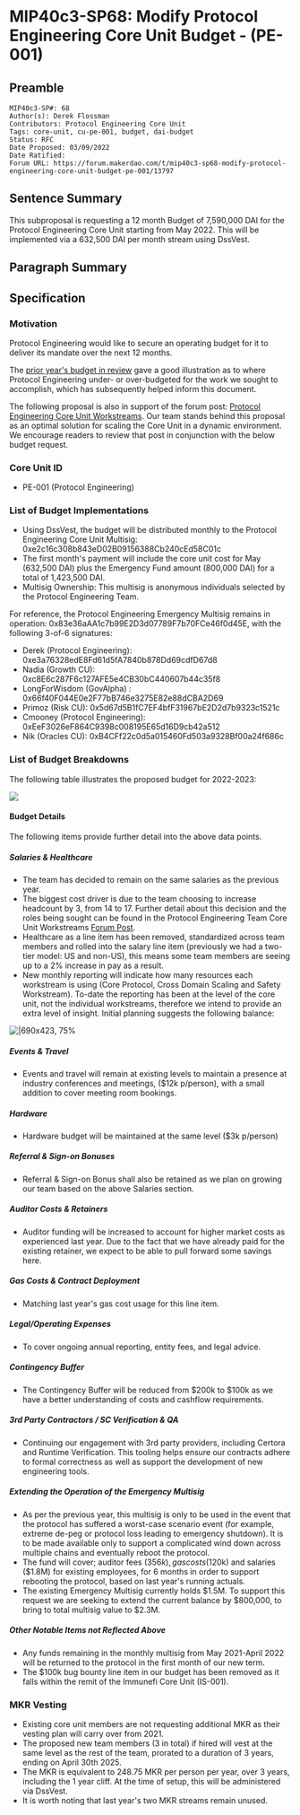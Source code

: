# MIP40c3-SP68: Modify Protocol Engineering Core Unit Budget - (PE-001)

## Preamble

```
MIP40c3-SP#: 68
Author(s): Derek Flossman
Contributors: Protocol Engineering Core Unit
Tags: core-unit, cu-pe-001, budget, dai-budget
Status: RFC
Date Proposed: 03/09/2022
Date Ratified:
Forum URL: https://forum.makerdao.com/t/mip40c3-sp68-modify-protocol-engineering-core-unit-budget-pe-001/13797
```

## Sentence Summary

This subproposal is requesting a 12 month Budget of 7,590,000 DAI for the Protocol Engineering Core Unit starting from May 2022. This will be implemented via a 632,500 DAI per month stream using DssVest.

## Paragraph Summary

<TBD>

## Specification

### Motivation

Protocol Engineering would like to secure an operating budget for it to deliver its mandate over the next 12 months.

The [prior year's budget in review](https://forum.makerdao.com/t/pecu-2021-2022-financial-year-in-review/13793) gave a good illustration as to where Protocol Engineering under- or over-budgeted for the work we sought to accomplish, which has subsequently helped inform this document.

The following proposal is also in support of the forum post: [Protocol Engineering Core Unit Workstreams](https://forum.makerdao.com/t/protocol-engineering-core-unit-workstreams/13795). Our team stands behind this proposal as an optimal solution for scaling the Core Unit in a dynamic environment. We encourage readers to review that post in conjunction with the below budget request.

### Core Unit ID

- PE-001 (Protocol Engineering)

### List of Budget Implementations

* Using DssVest, the budget will be distributed monthly to the Protocol Engineering Core Unit Multisig: 0xe2c16c308b843eD02B09156388Cb240cEd58C01c
* The first month's payment will include the core unit cost for May (632,500 DAI) plus the Emergency Fund amount (800,000 DAI) for a total of 1,423,500 DAI.
* Multisig Ownership: This multisig is anonymous individuals selected by the Protocol Engineering Team.

For reference, the Protocol Engineering Emergency Multisig remains in operation: 0x83e36aAA1c7b99E2D3d07789F7b70FCe46f0d45E, with the following 3-of-6 signatures:

* Derek (Protocol Engineering): 0xe3a76328edE8Fd61d5fA7840b878Dd69cdfD67d8
* Nadia (Growth CU): 0xc8E6c287F6c127AFE5e4CB30bC440607b44c35f8
* LongForWisdom (GovAlpha) : 0x66f40F044E0e2F77bB746e3275E82e88dCBA2D69
* Primoz (Risk CU): 0x5d67d5B1fC7EF4bfF31967bE2D2d7b9323c1521c
* Cmooney (Protocol Engineering): 0xEeF3026eF864C9398c008195E65d16D9cb42a512
* Nik (Oracles CU): 0xB4CFf22c0d5a015460Fd503a9328Bf00a24f686c


### List of Budget Breakdowns

The following table illustrates the proposed budget for 2022-2023:

![](upload://hhHBxJOI3ULwaO5oqcImirdDrc4.png)

#### Budget Details

The following items provide further detail into the above data points.

##### Salaries & Healthcare

* The team has decided to remain on the same salaries as the previous year.
* The biggest cost driver is due to the team choosing to increase headcount by 3, from 14 to 17. Further detail about this decision and the roles being sought can be found in the  Protocol Engineering Team Core Unit Workstreams [Forum Post](https://forum.makerdao.com/t/protocol-engineering-core-unit-workstreams/13795).
* Healthcare as a line item has been removed, standardized across team members and rolled into the salary line item (previously we had a two-tier model: US and non-US), this means some team members are seeing up to a 2% increase in pay as a result.
* New monthly reporting will indicate how many resources each workstream is using (Core Protocol, Cross Domain Scaling and Safety Workstream). To-date the reporting has been at the level of the core unit, not the individual workstreams, therefore we intend to provide an extra level of insight. Initial planning suggests the following balance:

![|690x423, 75%](upload://outlMUFQozFPSaSYGJYeg5mUNFH.png)

##### Events & Travel

* Events and travel will remain at existing levels to maintain a presence at industry conferences and meetings, ($12k p/person), with a small addition to cover meeting room bookings.

##### Hardware

* Hardware budget will be maintained at the same level ($3k p/person)

##### Referral & Sign-on Bonuses

* Referral & Sign-on Bonus shall also be retained as we plan on growing our team based on the above Salaries section.

##### Auditor Costs & Retainers

* Auditor funding will be increased to account for higher market costs as experienced last year. Due to the fact that we have already paid for the existing retainer, we expect to be able to pull forward some savings here.

##### Gas Costs & Contract Deployment

* Matching last year's gas cost usage for this line item.

##### Legal/Operating Expenses

* To cover ongoing annual reporting, entity fees, and legal advice.

##### Contingency Buffer

* The Contingency Buffer will be reduced from $200k to $100k as we have a better understanding of costs and cashflow requirements.

##### 3rd Party Contractors / SC Verification & QA

* Continuing our engagement with 3rd party providers, including Certora and Runtime Verification. This tooling helps ensure our contracts adhere to formal correctness as well as support the development of new engineering tools.

##### Extending the Operation of the Emergency Multisig

* As per the previous year, this multisig is only to be used in the event that the protocol has suffered a worst-case scenario event (for example, extreme de-peg or protocol loss leading to emergency shutdown). It is to be made available only to support a complicated wind down across multiple chains and eventually reboot the protocol.
* The fund will cover; auditor fees ($356k), gas costs ($120k) and salaries ($1.8M) for existing employees, for 6 months in order to support rebooting the protocol, based on last year's running actuals.
* The existing Emergency Multisig currently holds $1.5M. To support this request we are seeking to extend the current balance by $800,000, to bring to total multisig value to $2.3M.

##### Other Notable Items not Reflected Above

* Any funds remaining in the monthly multisig from May 2021-April 2022 will be returned to the protocol in the first month of our new term.
* The $100k bug bounty line item in our budget has been removed as it falls within the remit of the Immunefi Core Unit (IS-001).

### MKR Vesting

* Existing core unit members are not requesting additional MKR as their vesting plan will carry over from 2021.
* The proposed new team members (3 in total) if hired will vest at the same level as the rest of the team, prorated to a duration of 3 years, ending on April 30th 2025.
* The MKR is equivalent to 248.75 MKR per person per year, over 3 years, including the 1 year cliff. At the time of setup, this will be administered via DssVest.
* It is worth noting that last year's two MKR streams remain unused.
